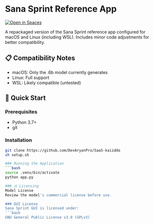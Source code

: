 # Sana Sprint Reference App

[![Open in Spaces](https://img.shields.io/badge/🤗-Demo%20on%20HF%20Spaces-blue)](https://huggingface.co/spaces/Efficient-Large-Model/SanaSprint)

A repackaged version of the Sana Sprint reference app configured for macOS and Linux (including WSL). Includes minor code adjustments for better compatibility.

## 📋 Compatibility Notes
- macOS: Only the .6b model currently generates
- Linux: Full support
- WSL: Likely compatible (untested)

## 🚀 Quick Start

### Prerequisites
- Python 3.7+
- git

### Installation
```bash
git clone https://github.com/DevAryanPro/SaaS-kaiiddo
sh setup.sh

### Running the Application
```bash
source .venv/bin/activate
python app.py

### ⚖️ Licensing
Model License
Review the model's commercial license before use.

### GUI License
Sana Sprint GUI is licensed under:
```bash
GNU General Public License v3.0 (GPLv3)
